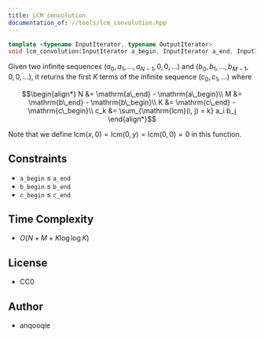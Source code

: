 ```yaml
---
title: LCM convolution
documentation_of: //tools/lcm_convolution.hpp
---
```


```cpp
template <typename InputIterator, typename OutputIterator>
void lcm_convolution(InputIterator a_begin, InputIterator a_end, InputIterator b_begin, InputIterator b_end, OutputIterator c_begin, OutputIterator c_end);
```

Given two infinite sequences $(a_0, a_1, \ldots, a_{N - 1}, 0, 0, \ldots)$ and $(b_0, b_1, \ldots, b_{M - 1}, 0, 0, \ldots)$, it returns the first $K$ terms of the infinite sequence $(c_0, c_1, \ldots)$ where

$$\begin{align*}
N &= \mathrm{a\_end} - \mathrm{a\_begin}\\
M &= \mathrm{b\_end} - \mathrm{b\_begin}\\
K &= \mathrm{c\_end} - \mathrm{c\_begin}\\
c_k &= \sum_{\mathrm{lcm}(i, j) = k} a_i b_j
\end{align*}$$

Note that we define $\mathrm{lcm}(x, 0) = \mathrm{lcm}(0, y) = \mathrm{lcm}(0, 0) = 0$ in this function.

## Constraints
- `a_begin` $\leq$ `a_end`
- `b_begin` $\leq$ `b_end`
- `c_begin` $\leq$ `c_end`

## Time Complexity
- $O(N + M + K \log\log K)$

## License
- CC0

## Author
- anqooqie
